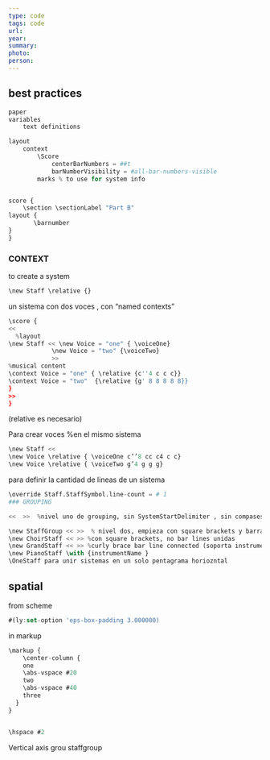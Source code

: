 ```yaml
---
type: code
tags: code
url: 
year: 
summary: 
photo: 
person:
---
```

## best practices
```python
paper
variables
	text definitions

layout
	context
		\Score
			centerBarNumbers = ##t
			barNumberVisibility = #all-bar-numbers-visible
		marks % to use for system info


score {
	\section \sectionLabel "Part B"
layout {
	   \barnumber
}
}
```
### CONTEXT
to create a system

```python
\new Staff \relative {}
```

un sistema con dos voces , con “named contexts”
```python
\score {
<<
  %layout
\new Staff << \new Voice = "one" { \voiceOne}
			\new Voice = "two" {\voiceTwo}
			>>
%musical content
\context Voice = "one" { \relative {c''4 c c c}}
\context Voice = "two"  {\relative {g' 8 8 8 8 8}}
}
>>
}
```
(relative es necesario)


Para crear voces %en el mismo sistema

```python 
\new Staff <<
\new Voice \relative { \voiceOne c’’8 cc c4 c c}
\new Voice \relative { \voiceTwo g’4 g g g}
```
>>
para definir la cantidad de lineas de un sistema

```python
\override Staff.StaffSymbol.line-count = # 1
### GROUPING

<<  >>  %nivel uno de grouping, sin SystemStartDelimiter , sin compases unidos

\new StaffGroup << >>  % nivel dos, empieza con square brackets y barras de compas en todos los sistemas
\new ChoirStaff << >> %con square brackets, no bar lines unidas
\new GrandStaff << >> %curly brace bar line connected (soporta instrumentName)
\new PianoStaff \with {instrumentName }
\OneStaff para unir sistemas en un solo pentagrama horiozntal
```

## spatial 

from scheme
```javascript
#(ly:set-option 'eps-box-padding 3.000000)
```

in markup
```javascript
\markup {
    \center-column {
    one
    \abs-vspace #20
    two
    \abs-vspace #40
    three
  }
}


\hspace #2
```

Vertical axis grou
staffgroup